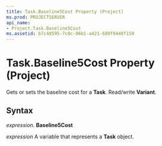 ```yaml
---
title: Task.Baseline5Cost Property (Project)
ms.prod: PROJECTSERVER
api_name:
- Project.Task.Baseline5Cost
ms.assetid: b7c48595-7c0c-06b1-a421-689f9448f150
---
```



# Task.Baseline5Cost Property (Project)

Gets or sets the baseline cost for a  **Task**. Read/write **Variant**.


## Syntax

 _expression_. **Baseline5Cost**

 _expression_ A variable that represents a **Task** object.


